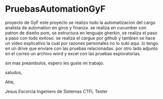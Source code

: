# PruebasAutomationGyF
proyecto de GyF este proyecto se realizo todo la automatizacion del cargo analista de automation en giros y finanza. se realiza en cucumber con patron de diseño pom, se estructura en lenguaje gherkin, se realiza el paso a paso con todo exitoso. se realiza el cargue por github y tambien se hace un video explicativo la cual por razones personales no lo subi aquí. lo tengo en un drive que enviare con las pruebas relacionadas. por otro lado adjunto en el correo un archivo word y excel con las pruebas exploratorias.

sin mas preambulos, espero les guste mi trabajo.

saludos,

Atte,

Jesus Escorcia Ingeniero de Sistemas
CTFL Tester
